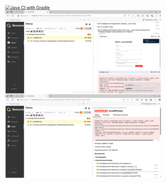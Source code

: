 [![Java CI with Gradle](https://github.com/NikolayMartoplyas/Patterns-1/actions/workflows/gradle.yml/badge.svg)](https://github.com/NikolayMartoplyas/Patterns-1/actions/workflows/gradle.yml)
![скриншот](https://github.com/NikolayMartoplyas/additional-documents/blob/main/readme.png)
![скриншот](https://github.com/NikolayMartoplyas/additional-documents/blob/main/readme3.png)
